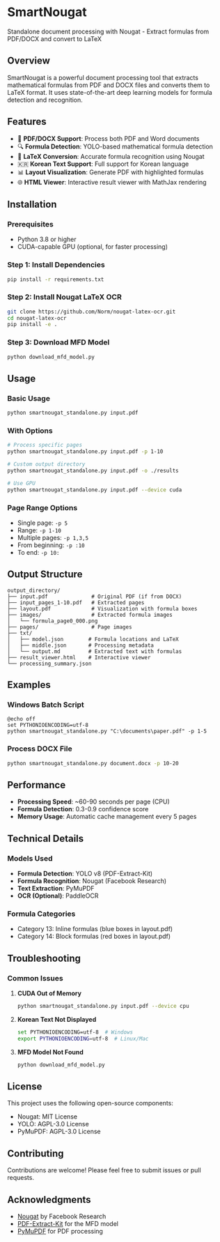 # SmartNougat

Standalone document processing with Nougat - Extract formulas from PDF/DOCX and convert to LaTeX

## Overview

SmartNougat is a powerful document processing tool that extracts mathematical formulas from PDF and DOCX files and converts them to LaTeX format. It uses state-of-the-art deep learning models for formula detection and recognition.

## Features

- 📄 **PDF/DOCX Support**: Process both PDF and Word documents
- 🔍 **Formula Detection**: YOLO-based mathematical formula detection
- 🧮 **LaTeX Conversion**: Accurate formula recognition using Nougat
- 🇰🇷 **Korean Text Support**: Full support for Korean language
- 📊 **Layout Visualization**: Generate PDF with highlighted formulas
- 🌐 **HTML Viewer**: Interactive result viewer with MathJax rendering

## Installation

### Prerequisites
- Python 3.8 or higher
- CUDA-capable GPU (optional, for faster processing)

### Step 1: Install Dependencies
```bash
pip install -r requirements.txt
```

### Step 2: Install Nougat LaTeX OCR
```bash
git clone https://github.com/Norm/nougat-latex-ocr.git
cd nougat-latex-ocr
pip install -e .
```

### Step 3: Download MFD Model
```python
python download_mfd_model.py
```

## Usage

### Basic Usage
```bash
python smartnougat_standalone.py input.pdf
```

### With Options
```bash
# Process specific pages
python smartnougat_standalone.py input.pdf -p 1-10

# Custom output directory
python smartnougat_standalone.py input.pdf -o ./results

# Use GPU
python smartnougat_standalone.py input.pdf --device cuda
```

### Page Range Options
- Single page: `-p 5`
- Range: `-p 1-10`
- Multiple pages: `-p 1,3,5`
- From beginning: `-p :10`
- To end: `-p 10:`

## Output Structure

```
output_directory/
├── input.pdf              # Original PDF (if from DOCX)
├── input_pages_1-10.pdf   # Extracted pages
├── layout.pdf             # Visualization with formula boxes
├── images/                # Extracted formula images
│   └── formula_page0_000.png
├── pages/                 # Page images
├── txt/
│   ├── model.json        # Formula locations and LaTeX
│   ├── middle.json       # Processing metadata
│   └── output.md         # Extracted text with formulas
├── result_viewer.html    # Interactive viewer
└── processing_summary.json
```

## Examples

### Windows Batch Script
```batch
@echo off
set PYTHONIOENCODING=utf-8
python smartnougat_standalone.py "C:\documents\paper.pdf" -p 1-5
```

### Process DOCX File
```bash
python smartnougat_standalone.py document.docx -p 10-20
```

## Performance

- **Processing Speed**: ~60-90 seconds per page (CPU)
- **Formula Detection**: 0.3-0.9 confidence score
- **Memory Usage**: Automatic cache management every 5 pages

## Technical Details

### Models Used
- **Formula Detection**: YOLO v8 (PDF-Extract-Kit)
- **Formula Recognition**: Nougat (Facebook Research)
- **Text Extraction**: PyMuPDF
- **OCR (Optional)**: PaddleOCR

### Formula Categories
- Category 13: Inline formulas (blue boxes in layout.pdf)
- Category 14: Block formulas (red boxes in layout.pdf)

## Troubleshooting

### Common Issues

1. **CUDA Out of Memory**
   ```bash
   python smartnougat_standalone.py input.pdf --device cpu
   ```

2. **Korean Text Not Displayed**
   ```bash
   set PYTHONIOENCODING=utf-8  # Windows
   export PYTHONIOENCODING=utf-8  # Linux/Mac
   ```

3. **MFD Model Not Found**
   ```bash
   python download_mfd_model.py
   ```

## License

This project uses the following open-source components:
- Nougat: MIT License
- YOLO: AGPL-3.0 License
- PyMuPDF: AGPL-3.0 License

## Contributing

Contributions are welcome! Please feel free to submit issues or pull requests.

## Acknowledgments

- [Nougat](https://github.com/facebookresearch/nougat) by Facebook Research
- [PDF-Extract-Kit](https://github.com/opendatalab/PDF-Extract-Kit) for the MFD model
- [PyMuPDF](https://pymupdf.readthedocs.io/) for PDF processing